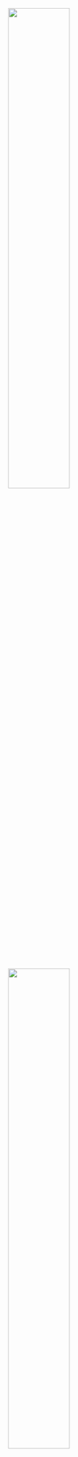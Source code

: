 <a href="https://github.com/whjin/docs">
  <img align="left" src="https://github-readme-stats.vercel.app/api/top-langs/?username=whjin&layout=compact&theme=radical" width="50%"/>
</a>
<a href="https://github.com/whjin/docs">
  <img align="left" src="https://github-readme-stats.vercel.app/api?username=whjin&count_private=true&show_icons=true&theme=radical" width="50%"/>
</a>